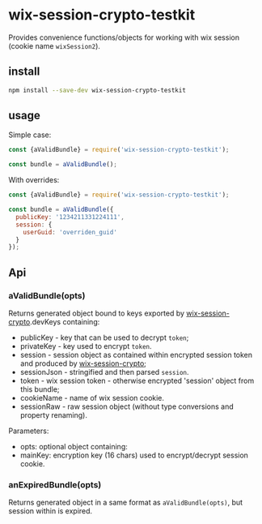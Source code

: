 # wix-session-crypto-testkit

Provides convenience functions/objects for working with wix session (cookie name `wixSession2`).

## install

```bash
npm install --save-dev wix-session-crypto-testkit
```

## usage

Simple case:

```js
const {aValidBundle} = require('wix-session-crypto-testkit');

const bundle = aValidBundle();
```

With overrides:

```js
const {aValidBundle} = require('wix-session-crypto-testkit');

const bundle = aValidBundle({
  publicKey: '1234211331224111',
  session: {
    userGuid: 'overriden_guid'
  }
});
```

## Api

### aValidBundle(opts)
Returns generated object bound to keys exported by [wix-session-crypto](../wix-session-crypto).devKeys containing:
 - publicKey - key that can be used to decrypt `token`;
 - privateKey - key used to encrypt `token`.
 - session - session object as contained within encrypted session token and produced by [wix-session-crypto](../wix-session-crypto);
 - sessionJson - stringified and then parsed `session`. 
 - token - wix session token - otherwise encrypted 'session' object from this bundle;
 - cookieName - name of wix session cookie.
 - sessionRaw - raw session object (without type conversions and property renaming).
 
Parameters:
 - opts: optional object containing:
  - mainKey: encryption key (16 chars) used to encrypt/decrypt session cookie.
  
### anExpiredBundle(opts)
Returns generated object in a same format as `aValidBundle(opts)`, but session within is expired.
  